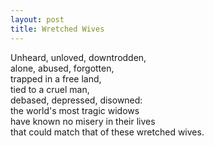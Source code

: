 ```yaml
---
layout: post
title: Wretched Wives
---
```


Unheard, unloved, downtrodden,  
alone, abused, forgotten,  
trapped in a free land,  
tied to a cruel man,  
debased, depressed, disowned:  
the world's most tragic widows  
have known no misery in their lives  
that could match that of these wretched wives.
